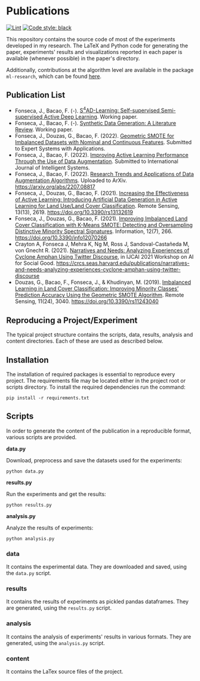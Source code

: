 # Publications

[![Lint](https://github.com/joaopfonseca/publications/actions/workflows/ci.yml/badge.svg)](https://github.com/joaopfonseca/publications/actions/workflows/ci.yml)
[![Code style: black](https://img.shields.io/badge/code%20style-black-000000.svg)](https://github.com/psf/black)

This repository contains the source code of most of the experiments developed
in my research. The LaTeX and Python code for generating the paper,
experiments' results and visualizations reported in each paper is available
(whenever possible) in the paper's directory.

Additionally, contributions at the algorithm level are available in the
package ``ml-research``, which can be found
[here](https://github.com/joaopfonseca/ml-research).

## Publication List

- Fonseca, J., Bacao, F. (-). [S<sup>4</sup>AD-Learning: Self-supervised Semi-supervised Active Deep Learning](deep-active-learning). Working paper.
- Fonseca, J., Bacao, F. (-). [Synthetic Data Generation: A Literature Review](data-augmentation-review). Working paper.
- Fonseca, J., Douzas, G., Bacao, F. (2022). [Geometric SMOTE for Imbalanced Datasets with Nominal and Continuous Features](gsmotenc). Submitted to Expert Systems with Applications.
- Fonseca, J., Bacao, F. (2022). [Improving Active Learning Performance Through the Use of Data Augmentation](active-learning-augmentation). Submitted to International Journal of Intelligent Systems.
- Fonseca, J., Bacao, F. (2022). [Research Trends and Applications of Data Augmentation Algorithms](2022-data-augmentation-trends). Uploaded to ArXiv. https://arxiv.org/abs/2207.08817
- Fonseca, J., Douzas, G., Bacao, F. (2021). [Increasing the Effectiveness of Active Learning: Introducing Artificial Data Generation in Active Learning for Land Use/Land Cover Classification](2021-al-generator-lulc). Remote Sensing, 13(13), 2619. https://doi.org/10.3390/rs13132619
- Fonseca, J., Douzas, G., Bacao, F. (2021). [Improving Imbalanced Land Cover Classification with K-Means SMOTE: Detecting and Oversampling Distinctive Minority Spectral Signatures](2021-kmeans-smote-lulc). Information, 12(7), 266. https://doi.org/10.3390/info12070266
- Crayton A, Fonseca J, Mehra K, Ng M, Ross J, Sandoval-Castañeda M, von Gnecht R. (2021). [Narratives and Needs: Analyzing Experiences of Cyclone Amphan Using Twitter Discourse](2020-amphan-preprint), in IJCAI 2021 Workshop on AI for Social Good. https://crcs.seas.harvard.edu/publications/narratives-and-needs-analyzing-experiences-cyclone-amphan-using-twitter-discourse
- Douzas, G., Bacao, F., Fonseca, J., & Khudinyan, M. (2019). [Imbalanced Learning in Land Cover Classification: Improving Minority Classes’ Prediction Accuracy Using the Geometric SMOTE Algorithm](2019-lucas). Remote Sensing, 11(24), 3040. https://doi.org/10.3390/rs11243040

## Reproducing a Project/Experiment 

The typical project structure contains the scripts, data, results, analysis and content
directories. Each of these are used as described below.

## Installation

The installation of required packages is essential to reproduce every project.
The requirements file may be located either in the project root or scripts
directory. To install the required dependencies run the command:

    pip install -r requirements.txt

## Scripts

In order to generate the content of the publication in a reproducible format,
various scripts are provided.

**data.py**

Download, preprocess and save the datasets used for the experiments:

    python data.py

**results.py**

Run the experiments and get the results:

    python results.py

**analysis.py**

Analyze the results of experiments:

    python analysis.py

### data

It contains the experimental data. They are downloaded and
saved, using the ``data.py`` script.

### results

It contains the results of experiments as pickled pandas dataframes. They are
generated, using the ``results.py`` script.

### analysis

It contains the analysis of experiments' results in various formats. They are
generated, using the ``analysis.py`` script.

### content

It contains the LaTex source files of the project.

